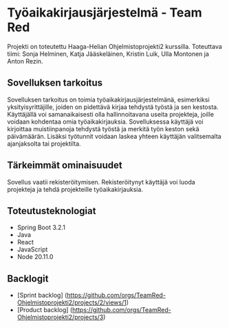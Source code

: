 # Työaikakirjausjärjestelmä - Team Red

Projekti on toteutettu Haaga-Helian Ohjelmistoprojekti2 kurssilla.
Toteuttava tiimi: Sonja Helminen, Katja Jääskeläinen, Kristin Luik, Ulla Montonen ja Anton Rezin. 


## Sovelluksen tarkoitus

Sovelluksen tarkoitus on toimia työaikakirjausjärjestelmänä, esimerkiksi yksityisyrittäjille, joiden on pidettävä kirjaa tehdystä työstä ja sen kestosta. Käyttäjällä voi samanaikaisesti olla hallinnoitavana useita projekteja, joille voidaan kohdentaa omia työaikakirjauksia. Sovelluksessa käyttäjä voi kirjoittaa muistiinpanoja tehdystä työstä ja merkitä työn keston sekä päivämäärän. Lisäksi työtunnit voidaan laskea yhteen käyttäjän valitsemalta ajanjaksolta tai projektilta.


## Tärkeimmät ominaisuudet

Sovellus vaatii rekisteröitymisen. Rekisteröitynyt käyttäjä voi luoda projekteja ja tehdä projekteille työaikakirjauksia.

## Toteutusteknologiat
* Spring Boot 3.2.1
* Java
* React
* JavaScript
* Node 20.11.0


## Backlogit

* [Sprint backlog] (https://github.com/orgs/TeamRed-Ohjelmistoprojekti2/projects/2/views/1)
* [Product backlog] (https://github.com/orgs/TeamRed-Ohjelmistoprojekti2/projects/3)
